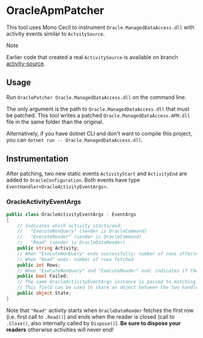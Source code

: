 # OracleApmPatcher
This tool uses Mono Cecil to instrument `Oracle.ManagedDataAccess.dll` with activity events similar to `ActvitySource`.

> [!NOTE]
> Earlier code that created a real `ActivitySource` is available on branch [activity-source](https://github.com/jods4/OracleApmPatcher/tree/activity-source).

## Usage 
Run `OraclePatcher Oracle.ManagedDataAccess.dll` on the command line.

The only argument is the path to `Oracle.ManagedDataAccess.dll` that must be patched.
This tool writes a patched `Oracle.ManagedDataAccess.APM.dll` file in the same folder than the original.

Alternatively, if you have dotnet CLI and don't want to compile this project, you can `dotnet run -- Oracle.ManagedDataAccess.dll`.

## Instrumentation
After patching, two new static events `ActivityStart` and `ActivityEnd` are added to `OracleConfiguration`. Both events have type `EventHandler<OracleActivityEventArgs>`.

### OracleActivityEventArgs
```csharp
public class OracleActivityEventArgs : EventArgs
{
    // Indicates which activity starts/end:
    //   "ExecuteNonQuery" (sender is OracleCommand)
    //   "ExecuteReader" (sender is OracleCommand)
    //   "Read" (sender is OracleDataReader)
    public string Activity;
    // When "ExecuteNonQuery" ends successfully: number of rows affected
    // When "Read" ends: number of rows fetched
    public int Rows;
    // When "ExecuteNonQuery" and "ExecuteReader" end: indicates if the command failed
    public bool Failed;
    // The same OracleActivityEventArgs instance is passed to matching ActivityStart and ActivityEnd events
    // This field can be used to share an object between the two handlers
    public object State;
}
```

Note that `"Read"` activity starts when `OracleDataReader` fetches the first row (i.e. first call to `.Read()`) and ends when the reader is closed (call to `.Close()`, also internally called by `Dispose()`). **Be sure to dispose your readers** otherwise activities will never end!
